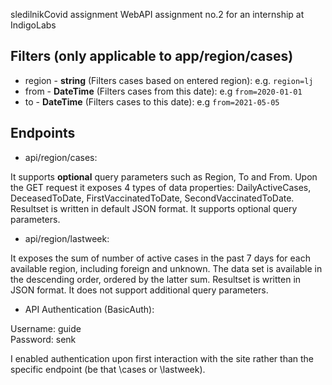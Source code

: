 sledilnikCovid assignment
WebAPI assignment no.2 for an internship at IndigoLabs

## Filters (only applicable to app/region/cases)

* region - **string** (Filters cases based on entered region): e.g. `region=lj`
* from - **DateTime** (Filters cases from this date): e.g `from=2020-01-01`
* to - **DateTime** (Filters cases to this date): e.g `from=2021-05-05`

## Endpoints

* api/region/cases:

It supports **optional** query parameters such as Region, To and From. Upon the GET request it exposes 4 types of data properties: DailyActiveCases, DeceasedToDate, FirstVaccinatedToDate, SecondVaccinatedToDate. Resultset is written in default JSON format. It supports optional query parameters.

* api/region/lastweek:

It exposes the sum of number of active cases in the past 7 days for each available region, including foreign and unknown. The data set is available in the descending order, ordered by the latter sum. Resultset is written in JSON
format. It does not support additional query parameters.

* API Authentication (BasicAuth):

Username: guide <br/>
Password: senk

I enabled authentication upon first interaction with the site rather than the specific endpoint (be that \cases or \lastweek).
